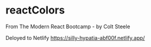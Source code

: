 # reactColors
From The Modern React Bootcamp - by Colt Steele

Deloyed to Netlify
https://silly-hypatia-abf00f.netlify.app/
